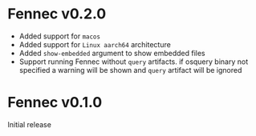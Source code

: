 # Fennec v0.2.0
* Added support for `macos`
* Added support for `Linux aarch64` architecture
* Added `show-embedded` argument to show embedded files
* Support running Fennec without `query` artifacts. if osquery binary not specified a warning will be shown and `query` artifact will be ignored
# Fennec v0.1.0
Initial release